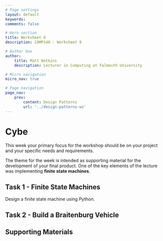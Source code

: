 ```yaml
---
# Page settings
layout: default
keywords:
comments: false

# Hero section
title: Worksheet 8
description: COMP140 - Worksheet 8

# Author box
author:
    title: Matt Watkins
    description: Lecturer in Computing at Falmouth University

# Micro navigation
micro_nav: true

# Page navigation
page_nav:
    prev:
        content: Design Patterns
        url: '../design-patterns-ws'
---
```


# Cybe

This week your primary focus for the workshop should be on your project and your specific needs and requirements.

The theme for the week is intended as supporting material for the development of your final product. One of the key elements of the lecture was implementing **finite state machines**.

## Task 1 - Finite State Machines

Design a finite state machine using Python.

## Task 2 - Build a Braitenburg Vehicle



## Supporting Materials



<!--stackedit_data:
eyJoaXN0b3J5IjpbLTE1MjI1MzcyMzVdfQ==
-->